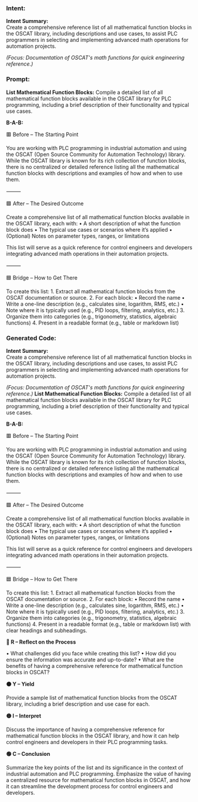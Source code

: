 ### Intent:
**Intent Summary:**  
Create a comprehensive reference list of all mathematical function blocks in the OSCAT library, including descriptions and use cases, to assist PLC programmers in selecting and implementing advanced math operations for automation projects.  

*(Focus: Documentation of OSCAT's math functions for quick engineering reference.)*

### Prompt:
**List Mathematical Function Blocks:**
Compile a detailed list of all mathematical function blocks available in the OSCAT library for PLC programming, including a brief description of their functionality and typical use cases.

**B-A-B:**

🟥 Before – The Starting Point

You are working with PLC programming in industrial automation and using the OSCAT (Open Source Community for Automation Technology) library. While the OSCAT library is known for its rich collection of function blocks, there is no centralized or detailed reference listing all the mathematical function blocks with descriptions and examples of how and when to use them.

⸻

🟩 After – The Desired Outcome

Create a comprehensive list of all mathematical function blocks available in the OSCAT library, each with:
	•	A short description of what the function block does
	•	The typical use cases or scenarios where it’s applied
	•	(Optional) Notes on parameter types, ranges, or limitations

This list will serve as a quick reference for control engineers and developers integrating advanced math operations in their automation projects.

⸻

🟦 Bridge – How to Get There

To create this list:
	1.	Extract all mathematical function blocks from the OSCAT documentation or source.
	2.	For each block:
	•	Record the name
	•	Write a one-line description (e.g., calculates sine, logarithm, RMS, etc.)
	•	Note where it is typically used (e.g., PID loops, filtering, analytics, etc.)
	3.	Organize them into categories (e.g., trigonometry, statistics, algebraic functions)
	4.	Present in a readable format (e.g., table or markdown list)

### Generated Code:
**Intent Summary:**  
Create a comprehensive reference list of all mathematical function blocks in the OSCAT library, including descriptions and use cases, to assist PLC programmers in selecting and implementing advanced math operations for automation projects.  

*(Focus: Documentation of OSCAT's math functions for quick engineering reference.)*
**List Mathematical Function Blocks:**
Compile a detailed list of all mathematical function blocks available in the OSCAT library for PLC programming, including a brief description of their functionality and typical use cases.

**B-A-B:**

🟥 Before – The Starting Point

You are working with PLC programming in industrial automation and using the OSCAT (Open Source Community for Automation Technology) library. While the OSCAT library is known for its rich collection of function blocks, there is no centralized or detailed reference listing all the mathematical function blocks with descriptions and examples of how and when to use them.

⸻

🟩 After – The Desired Outcome

Create a comprehensive list of all mathematical function blocks available in the OSCAT library, each with:
	•	A short description of what the function block does
	•	The typical use cases or scenarios where it’s applied
	•	(Optional) Notes on parameter types, ranges, or limitations

This list will serve as a quick reference for control engineers and developers integrating advanced math operations in their automation projects.

⸻

🟦 Bridge – How to Get There

To create this list:
	1.	Extract all mathematical function blocks from the OSCAT documentation or source.
	2.	For each block:
	•	Record the name
	•	Write a one-line description (e.g., calculates sine, logarithm, RMS, etc.)
	•	Note where it is typically used (e.g., PID loops, filtering, analytics, etc.)
	3.	Organize them into categories (e.g., trigonometry, statistics, algebraic functions)
	4.	Present in a readable format (e.g., table or markdown list) with clear headings and subheadings.

**🔴 R – Reflect on the Process**

•	What challenges did you face while creating this list?
•	How did you ensure the information was accurate and up-to-date?
•	What are the benefits of having a comprehensive reference for mathematical function blocks in OSCAT?

**🟠 Y – Yield**

Provide a sample list of mathematical function blocks from the OSCAT library, including a brief description and use case for each.

**🟡 I – Interpret**

Discuss the importance of having a comprehensive reference for mathematical function blocks in the OSCAT library, and how it can help control engineers and developers in their PLC programming tasks.

**🟢 C – Conclusion**

Summarize the key points of the list and its significance in the context of industrial automation and PLC programming. Emphasize the value of having a centralized resource for mathematical function blocks in OSCAT, and how it can streamline the development process for control engineers and developers.
